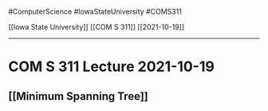 #ComputerScience  #IowaStateUniversity #COMS311 


[[Iowa State University]] [[COM S 311]] [[2021-10-19]]

---

# COM S 311 Lecture 2021-10-19

## [[Minimum Spanning Tree]]
